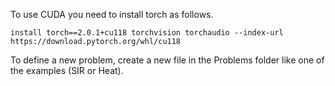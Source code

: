 To use CUDA you need to install torch as follows.

`install torch==2.0.1+cu118 torchvision torchaudio --index-url https://download.pytorch.org/whl/cu118`

To define a new problem, create a new file in the Problems folder like one of the examples (SIR or Heat).

